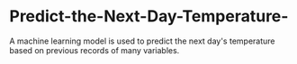 # Predict-the-Next-Day-Temperature-
A machine learning model is used to predict the next day's temperature based on previous records of many variables.
